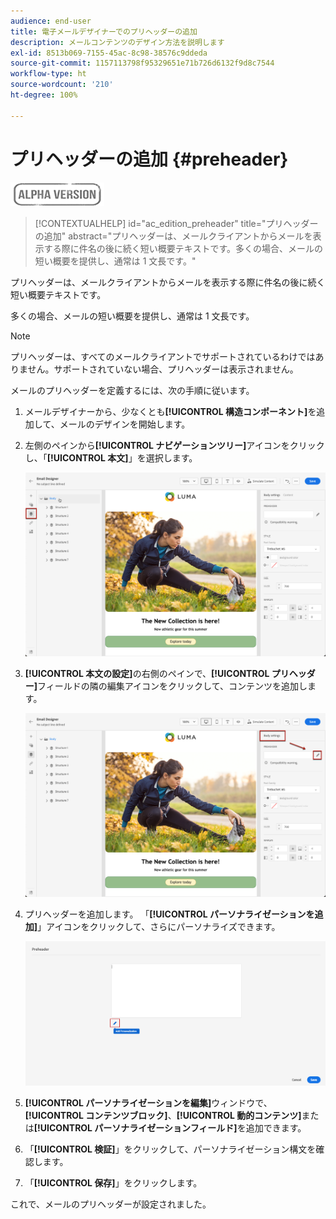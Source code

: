 ```yaml
---
audience: end-user
title: 電子メールデザイナーでのプリヘッダーの追加
description: メールコンテンツのデザイン方法を説明します
exl-id: 8513b069-7155-45ac-8c98-38576c9ddeda
source-git-commit: 1157113798f95329651e71b726d6132f9d8c7544
workflow-type: ht
source-wordcount: '210'
ht-degree: 100%

---
```


# プリヘッダーの追加 {#preheader}

![](../assets/do-not-localize/badge.png)

>[!CONTEXTUALHELP]
>id="ac_edition_preheader"
>title="プリヘッダーの追加"
>abstract="プリヘッダーは、メールクライアントからメールを表示する際に件名の後に続く短い概要テキストです。多くの場合、メールの短い概要を提供し、通常は 1 文長です。"

プリヘッダーは、メールクライアントからメールを表示する際に件名の後に続く短い概要テキストです。

多くの場合、メールの短い概要を提供し、通常は 1 文長です。

>[!NOTE]
>
>プリヘッダーは、すべてのメールクライアントでサポートされているわけではありません。サポートされていない場合、プリヘッダーは表示されません。

メールのプリヘッダーを定義するには、次の手順に従います。

1. メールデザイナーから、少なくとも&#x200B;**[!UICONTROL 構造コンポーネント]**&#x200B;を追加して、メールのデザインを開始します。

1. 左側のペインから&#x200B;**[!UICONTROL ナビゲーションツリー]**&#x200B;アイコンをクリックし、「**[!UICONTROL 本文]**」を選択します。

   ![](assets/preheader_body.png)

1. **[!UICONTROL 本文の設定]**&#x200B;の右側のペインで、**[!UICONTROL プリヘッダー]**&#x200B;フィールドの隣の編集アイコンをクリックして、コンテンツを追加します。

   ![](assets/preheader_body_settings.png)

1. プリヘッダーを追加します。 「**[!UICONTROL パーソナライゼーションを追加]**」アイコンをクリックして、さらにパーソナライズできます。

   ![](assets/preheader_3.png)

1. **[!UICONTROL パーソナライゼーションを編集]**&#x200B;ウィンドウで、**[!UICONTROL コンテンツブロック]**、**[!UICONTROL 動的コンテンツ]**&#x200B;または&#x200B;**[!UICONTROL パーソナライゼーションフィールド]**&#x200B;を追加できます。

1. 「**[!UICONTROL 検証]**」をクリックして、パーソナライゼーション構文を確認します。

1. 「**[!UICONTROL 保存]**」をクリックします。

これで、メールのプリヘッダーが設定されました。
